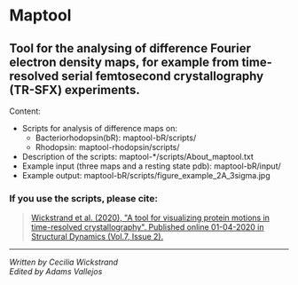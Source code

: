 # Maptool

## Tool for the analysing of difference Fourier electron density maps, for example from time-resolved serial femtosecond crystallography (TR-SFX) experiments.

Content:
- Scripts for analysis of difference maps on:
    - Bacteriorhodopsin(bR): maptool-bR/scripts/
    - Rhodopsin: maptool-rhodopsin/scripts/
- Description of the scripts: maptool-*/scripts/About_maptool.txt
- Example input (three maps and a resting state pdb): maptool-bR/input/
- Example output: maptool-bR/scripts/figure_example_2A_3sigma.jpg


### If you use the scripts, please cite:
> [Wickstrand et al. (2020), "A tool for visualizing protein motions in time-resolved crystallography". Published online 01-04-2020 in Structural Dynamics (Vol.7, Issue 2).](https://doi.org/10.1063/1.5126921)
---
*Written by Cecilia Wickstrand* <br>
*Edited by Adams Vallejos*
